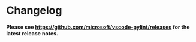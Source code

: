 # Changelog

**Please see https://github.com/microsoft/vscode-pylint/releases for the latest release notes.**
